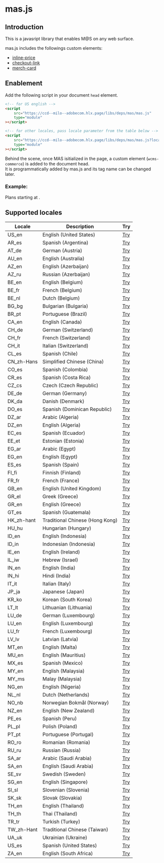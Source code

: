 # mas.js

## Introduction

This is a javasript library that enables M@S on any web surface.

mas.js includes the followings custom elements:

-   [inline-price](/libs/features/mas/docs/inline-price.html)
-   [checkout-link](/libs/features/mas/docs/checkout-link.html)
-   [merch-card](/libs/features/mas/docs/merch-card.html)

## Enablement

Add the following script in your document `head` element.

```html
<!-- for US english -->
<script
    src="https://ccd--milo--adobecom.hlx.page/libs/deps/mas/mas.js"
    type="module"
></script>

<!-- for other locales, pass locale parameter from the table below -->
<script
    src="https://ccd--milo--adobecom.hlx.page/libs/deps/mas/mas.js?locale=CA_en"
    type="module"
></script>
```

Behind the scene, once MAS isitialized in the page, a custom element (`wcms-commerce`) is added to the document head.<br>
It is programmatically added by mas.js and its tag name can be changed later.

### Example:

<p class="example">
  Plans starting at
  <span
    is="inline-price"
    data-display-old-price="true"
    data-display-per-unit="true"
    data-display-recurrence="true"
    data-display-tax="false"
    data-force-tax-exclusive="false"
    data-quantity="1"
    data-template="price"
    data-wcs-osi="A1xn6EL4pK93bWjM8flffQpfEL-bnvtoQKQAvkx574M"
  ></span
  >.
</p>


<script type="module">
  const params = new URLSearchParams(document.location.search);
  let masJs = 'https://ccd--milo--adobecom.hlx.page/libs/deps/mas/mas.js';
  const locale = params.get('locale');
  if (locale) {
    masJs = `${masJs}?locale=${locale}`;
  }
  const script = document.createElement('script');
  script.type = 'module';
  script.src = masJs;
  document.head.append(script);
</script>

## Supported locales

| Locale     | Description                     | Try                       |
| ---------- | ------------------------------- | ------------------------- |
| US_en      | English (United States)         | [Try](/libs/features/mas/docs/mas.js.html)      |
| AR_es      | Spanish (Argentina)             | [Try](?locale=AR_es)      |
| AT_de      | German (Austria)                | [Try](?locale=AT_de)      |
| AU_en      | English (Australia)             | [Try](?locale=AU_en)      |
| AZ_en      | English (Azerbaijan)            | [Try](?locale=AZ_en)      |
| AZ_ru      | Russian (Azerbaijan)            | [Try](?locale=AZ_ru)      |
| BE_en      | English (Belgium)               | [Try](?locale=BE_en)      |
| BE_fr      | French (Belgium)                | [Try](?locale=BE_fr)      |
| BE_nl      | Dutch (Belgium)                 | [Try](?locale=BE_nl)      |
| BG_bg      | Bulgarian (Bulgaria)            | [Try](?locale=BG_bg)      |
| BR_pt      | Portuguese (Brazil)             | [Try](?locale=BR_pt)      |
| CA_en      | English (Canada)                | [Try](?locale=CA_en)      |
| CH_de      | German (Switzerland)            | [Try](?locale=CH_de)      |
| CH_fr      | French (Switzerland)            | [Try](?locale=CH_fr)      |
| CH_it      | Italian (Switzerland)           | [Try](?locale=CH_it)      |
| CL_es      | Spanish (Chile)                 | [Try](?locale=CL_es)      |
| CN_zh-Hans | Simplified Chinese (China)      | [Try](?locale=CN_zh-Hans) |
| CO_es      | Spanish (Colombia)              | [Try](?locale=CO_es)      |
| CR_es      | Spanish (Costa Rica)            | [Try](?locale=CR_es)      |
| CZ_cs      | Czech (Czech Republic)          | [Try](?locale=CZ_cs)      |
| DE_de      | German (Germany)                | [Try](?locale=DE_de)      |
| DK_da      | Danish (Denmark)                | [Try](?locale=DK_da)      |
| DO_es      | Spanish (Dominican Republic)    | [Try](?locale=DO_es)      |
| DZ_ar      | Arabic (Algeria)                | [Try](?locale=DZ_ar)      |
| DZ_en      | English (Algeria)               | [Try](?locale=DZ_en)      |
| EC_es      | Spanish (Ecuador)               | [Try](?locale=EC_es)      |
| EE_et      | Estonian (Estonia)              | [Try](?locale=EE_et)      |
| EG_ar      | Arabic (Egypt)                  | [Try](?locale=EG_ar)      |
| EG_en      | English (Egypt)                 | [Try](?locale=EG_en)      |
| ES_es      | Spanish (Spain)                 | [Try](?locale=ES_es)      |
| FI_fi      | Finnish (Finland)               | [Try](?locale=FI_fi)      |
| FR_fr      | French (France)                 | [Try](?locale=FR_fr)      |
| GB_en      | English (United Kingdom)        | [Try](?locale=GB_en)      |
| GR_el      | Greek (Greece)                  | [Try](?locale=GR_el)      |
| GR_en      | English (Greece)                | [Try](?locale=GR_en)      |
| GT_es      | Spanish (Guatemala)             | [Try](?locale=GT_es)      |
| HK_zh-hant | Traditional Chinese (Hong Kong) | [Try](?locale=HK_zh-hant) |
| HU_hu      | Hungarian (Hungary)             | [Try](?locale=HU_hu)      |
| ID_en      | English (Indonesia)             | [Try](?locale=ID_en)      |
| ID_in      | Indonesian (Indonesia)          | [Try](?locale=ID_in)      |
| IE_en      | English (Ireland)               | [Try](?locale=IE_en)      |
| IL_iw      | Hebrew (Israel)                 | [Try](?locale=IL_iw)      |
| IN_en      | English (India)                 | [Try](?locale=IN_en)      |
| IN_hi      | Hindi (India)                   | [Try](?locale=IN_hi)      |
| IT_it      | Italian (Italy)                 | [Try](?locale=IT_it)      |
| JP_ja      | Japanese (Japan)                | [Try](?locale=JP_ja)      |
| KR_ko      | Korean (South Korea)            | [Try](?locale=KR_ko)      |
| LT_lt      | Lithuanian (Lithuania)          | [Try](?locale=LT_lt)      |
| LU_de      | German (Luxembourg)             | [Try](?locale=LU_de)      |
| LU_en      | English (Luxembourg)            | [Try](?locale=LU_en)      |
| LU_fr      | French (Luxembourg)             | [Try](?locale=LU_fr)      |
| LV_lv      | Latvian (Latvia)                | [Try](?locale=LV_lv)      |
| MT_en      | English (Malta)                 | [Try](?locale=MT_en)      |
| MU_en      | English (Mauritius)             | [Try](?locale=MU_en)      |
| MX_es      | Spanish (Mexico)                | [Try](?locale=MX_es)      |
| MY_en      | English (Malaysia)              | [Try](?locale=MY_en)      |
| MY_ms      | Malay (Malaysia)                | [Try](?locale=MY_ms)      |
| NG_en      | English (Nigeria)               | [Try](?locale=NG_en)      |
| NL_nl      | Dutch (Netherlands)             | [Try](?locale=NL_nl)      |
| NO_nb      | Norwegian Bokmål (Norway)       | [Try](?locale=NO_nb)      |
| NZ_en      | English (New Zealand)           | [Try](?locale=NZ_en)      |
| PE_es      | Spanish (Peru)                  | [Try](?locale=PE_es)      |
| PL_pl      | Polish (Poland)                 | [Try](?locale=PL_pl)      |
| PT_pt      | Portuguese (Portugal)           | [Try](?locale=PT_pt)      |
| RO_ro      | Romanian (Romania)              | [Try](?locale=RO_ro)      |
| RU_ru      | Russian (Russia)                | [Try](?locale=RU_ru)      |
| SA_ar      | Arabic (Saudi Arabia)           | [Try](?locale=SA_ar)      |
| SA_en      | English (Saudi Arabia)          | [Try](?locale=SA_en)      |
| SE_sv      | Swedish (Sweden)                | [Try](?locale=SE_sv)      |
| SG_en      | English (Singapore)             | [Try](?locale=SG_en)      |
| SI_sl      | Slovenian (Slovenia)            | [Try](?locale=SI_sl)      |
| SK_sk      | Slovak (Slovakia)               | [Try](?locale=SK_sk)      |
| TH_en      | English (Thailand)              | [Try](?locale=TH_en)      |
| TH_th      | Thai (Thailand)                 | [Try](?locale=TH_th)      |
| TR_tr      | Turkish (Turkey)                | [Try](?locale=TR_tr)      |
| TW_zh-Hant | Traditional Chinese (Taiwan)    | [Try](?locale=TW_zh-Hant) |
| UA_uk      | Ukrainian (Ukraine)             | [Try](?locale=UA_uk)      |
| US_es      | Spanish (United States)         | [Try](?locale=US_es)      |
| ZA_en      | English (South Africa)          | [Try](?locale=ZA_en)      |
